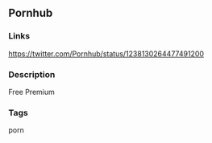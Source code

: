 ## Pornhub

### Links
https://twitter.com/Pornhub/status/1238130264477491200

### Description
Free Premium 

### Tags
porn
